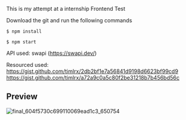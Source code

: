 This is my attempt at a internship Frontend Test

Download the git and run the following commands

`$ npm install`

`$ npm start`


API used: swapi 
(https://swapi.dev/)

Resourced used: 
https://gist.github.com/timlrx/2db2bf1e7a56841d9198d6623bf99cd9
https://gist.github.com/timlrx/a72a9c0a5c80f2be31218b7b456bd56c


## Preview
![final_604f5730c699110069ead1c3_650754](https://user-images.githubusercontent.com/56392203/111155915-0d6ef780-85d0-11eb-9989-bd9f73abed1e.gif)
